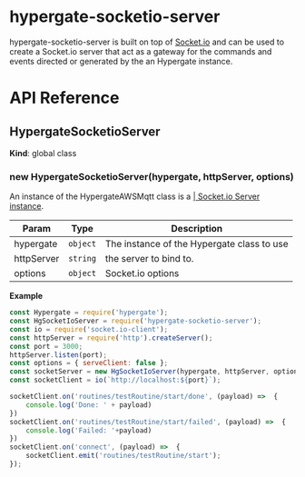 # hypergate-socketio-server
hypergate-socketio-server is built on top of [Socket.io](https://socket.io) and can be used to create a 
Socket.io server that act as a gateway for the commands and events directed or generated by the an Hypergate
instance.

# API Reference

<a name="HypergateSocketioServer"></a>

## HypergateSocketioServer
**Kind**: global class  
<a name="new_HypergateSocketioServer_new"></a>

### new HypergateSocketioServer(hypergate, httpServer, options)
An instance of the HypergateAWSMqtt class is a [| Socket.io Server instance](https://socket.io/docs/server-api/).


| Param | Type | Description |
| --- | --- | --- |
| hypergate | <code>object</code> | The instance of the Hypergate class to use |
| httpServer | <code>string</code> | the server to bind to. |
| options | <code>object</code> | Socket.io options |

**Example**  
```js
const Hypergate = require('hypergate'); 
const HgSocketIoServer = require('hypergate-socketio-server');
const io = require('socket.io-client');
const httpServer = require('http').createServer();
const port = 3000;
httpServer.listen(port);
const options = { serveClient: false };
const socketServer = new HgSocketIoServer(hypergate, httpServer, options);
const socketClient = io(`http://localhost:${port}`);        

socketClient.on('routines/testRoutine/start/done', (payload) =>  {
    console.log('Done: ' + payload)
})
socketClient.on('routines/testRoutine/start/failed', (payload) =>  {
    console.log('Failed: '+payload)
})
socketClient.on('connect', (payload) =>  {
    socketClient.emit('routines/testRoutine/start');
});
```
